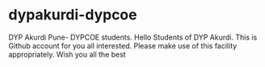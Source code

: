 # dypakurdi-dypcoe
DYP Akurdi Pune- DYPCOE students.
Hello Students of DYP Akurdi.
This is Github account for you all interested.
Please make use of this facility appropriately.
Wish you all the best
